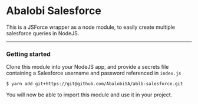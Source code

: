# Abalobi Salesforce

This is a JSForce wrapper as a node module, to easily create multiple salesforce queries in NodeJS.

---------------

### Getting started

Clone this module into your NodeJS app, 
and provide a secrets file containing a Salesforce username and password referenced in `index.js`

    $ yarn add git+https://git@github.com/AbalobiSA/ablb-salesforce.git

You will now be able to import this module and use it in your project.
